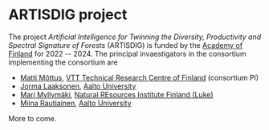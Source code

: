 # ARTISDIG project

The project *Artificial Intelligence for Twinning the Diversity, Productivity and Spectral Signature of Forests* (ARTISDIG)
is funded by the [Academy of Finland](https://www.aka.fi/en) for 2022 -- 2024. The principal invaestigators  in the 
consortium implementing the consortium are
* [Matti Mõttus](https://cris.vtt.fi/en/persons/matti-mottus), [VTT Technical Research Centre of Finland](https://www.vtt.fi/) (consortium PI)
* [Jorma Laaksonen](https://people.aalto.fi/jorma.laaksonen), [Aalto University](https://www.aalto.fi)
* [Mari Myllymäki](https://www.luke.fi/henkilosto/mari-myllymaki/), [Natural REsources Institute Finland (Luke)](https://www.luke.fi/en)
* [Miina Rautiainen](https://people.aalto.fi/miina.a.rautiainen), [Aalto University](https://www.aalto.fi)

More to come.
